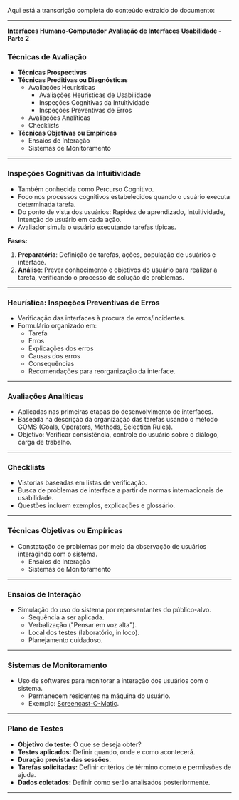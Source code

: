 Aqui está a transcrição completa do conteúdo extraído do documento:

---

**Interfaces Humano-Computador**
**Avaliação de Interfaces**
**Usabilidade - Parte 2**

### Técnicas de Avaliação
- **Técnicas Prospectivas**
- **Técnicas Preditivas ou Diagnósticas**
  - Avaliações Heurísticas
    - Avaliações Heurísticas de Usabilidade
    - Inspeções Cognitivas da Intuitividade
    - Inspeções Preventivas de Erros
  - Avaliações Analíticas
  - Checklists
- **Técnicas Objetivas ou Empíricas**
  - Ensaios de Interação
  - Sistemas de Monitoramento

---

### Inspeções Cognitivas da Intuitividade
- Também conhecida como Percurso Cognitivo.
- Foco nos processos cognitivos estabelecidos quando o usuário executa determinada tarefa.
- Do ponto de vista dos usuários: Rapidez de aprendizado, Intuitividade, Intenção do usuário em cada ação.
- Avaliador simula o usuário executando tarefas típicas.

**Fases:**
1. **Preparatória**: Definição de tarefas, ações, população de usuários e interface.
2. **Análise**: Prever conhecimento e objetivos do usuário para realizar a tarefa, verificando o processo de solução de problemas.

---

### Heurística: Inspeções Preventivas de Erros
- Verificação das interfaces à procura de erros/incidentes.
- Formulário organizado em:
  - Tarefa
  - Erros
  - Explicações dos erros
  - Causas dos erros
  - Consequências
  - Recomendações para reorganização da interface.

---

### Avaliações Analíticas
- Aplicadas nas primeiras etapas do desenvolvimento de interfaces.
- Baseada na descrição da organização das tarefas usando o método GOMS (Goals, Operators, Methods, Selection Rules).
- Objetivo: Verificar consistência, controle do usuário sobre o diálogo, carga de trabalho.

---

### Checklists
- Vistorias baseadas em listas de verificação.
- Busca de problemas de interface a partir de normas internacionais de usabilidade.
- Questões incluem exemplos, explicações e glossário.

---

### Técnicas Objetivas ou Empíricas
- Constatação de problemas por meio da observação de usuários interagindo com o sistema.
  - Ensaios de Interação
  - Sistemas de Monitoramento

---

### Ensaios de Interação
- Simulação do uso do sistema por representantes do público-alvo.
  - Sequência a ser aplicada.
  - Verbalização ("Pensar em voz alta").
  - Local dos testes (laboratório, in loco).
  - Planejamento cuidadoso.

---

### Sistemas de Monitoramento
- Uso de softwares para monitorar a interação dos usuários com o sistema.
  - Permanecem residentes na máquina do usuário.
  - Exemplo: [Screencast-O-Matic](https://screencast-o-matic.com/).

---

### Plano de Testes
- **Objetivo do teste:** O que se deseja obter?
- **Testes aplicados:** Definir quando, onde e como acontecerá.
- **Duração prevista das sessões.**
- **Tarefas solicitadas:** Definir critérios de término correto e permissões de ajuda.
- **Dados coletados:** Definir como serão analisados posteriormente.

---

